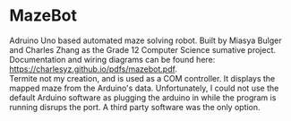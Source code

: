 # MazeBot
Adruino Uno based automated maze solving robot.
Built by Miasya Bulger and Charles Zhang as the Grade 12 Computer Science sumative project.  
Documentation and wiring diagrams can be found here: https://charlesyz.github.io/pdfs/mazebot.pdf.  
Termite not my creation, and is used as a COM controller. It displays the mapped maze from the Arduino's data. Unfortunately, I could not use the default Arduino software as plugging the arduino in while the program is running disrups the port. A third party software was the only option.  

